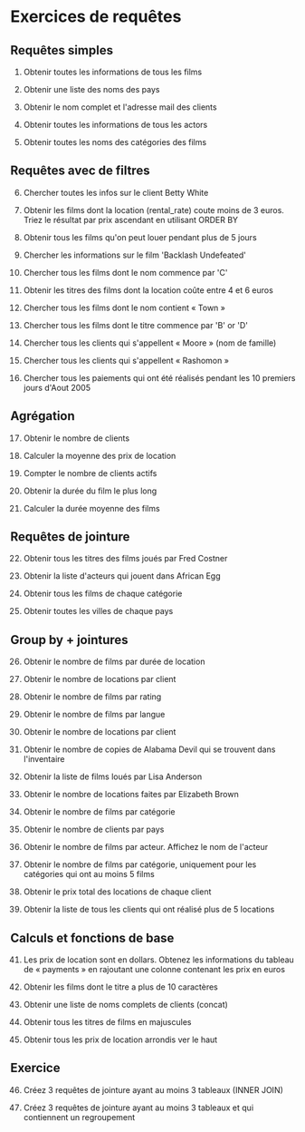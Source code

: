 # Exercices de requêtes

## Requêtes simples

1.  Obtenir toutes les informations de tous les films

2.  Obtenir une liste des noms des pays

3.  Obtenir le nom complet et l'adresse mail des clients

4.  Obtenir toutes les informations de tous les actors

5.  Obtenir toutes les noms des catégories des films

## Requêtes avec de filtres

6.  Chercher toutes les infos sur le client Betty White

7.  Obtenir les films dont la location (rental_rate) coute moins de 3
    euros. Triez le résultat par prix ascendant en utilisant ORDER BY

8.  Obtenir tous les films qu'on peut louer pendant plus de 5 jours

9.  Chercher les informations sur le film 'Backlash Undefeated'

10. Chercher tous les films dont le nom commence par 'C'

11. Obtenir les titres des films dont la location coûte entre 4 et 6
    euros

12. Chercher tous les films dont le nom contient « Town »

13. Chercher tous les films dont le titre commence par 'B' or 'D'

14. Chercher tous les clients qui s'appellent « Moore » (nom de famille)

15. Chercher tous les clients qui s'appellent « Rashomon »

16. Chercher tous les paiements qui ont été réalisés pendant les 10
    premiers jours d'Aout 2005

## Agrégation

17. Obtenir le nombre de clients

18. Calculer la moyenne des prix de location

19. Compter le nombre de clients actifs

20. Obtenir la durée du film le plus long

21. Calculer la durée moyenne des films

## Requêtes de jointure

22.  Obtenir tous les titres des films joués par Fred Costner

23.  Obtenir la liste d'acteurs qui jouent dans African Egg

24.  Obtenir tous les films de chaque catégorie

25.  Obtenir toutes les villes de chaque pays

## Group by + jointures

26.  Obtenir le nombre de films par durée de location

27. Obtenir le nombre de locations par client

28. Obtenir le nombre de films par rating

29. Obtenir le nombre de films par langue

30. Obtenir le nombre de locations par client

31. Obtenir le nombre de copies de Alabama Devil qui se trouvent dans
    l'inventaire

32. Obtenir la liste de films loués par Lisa Anderson

33. Obtenir le nombre de locations faites par Elizabeth Brown

34. Obtenir le nombre de films par catégorie

35. Obtenir le nombre de clients par pays

36. Obtenir le nombre de films par acteur. Affichez le nom de l'acteur

37. Obtenir le nombre de films par catégorie, uniquement pour les
    catégories qui ont au moins 5 films

38. Obtenir le prix total des locations de chaque client

39. Obtenir la liste de tous les clients qui ont réalisé plus de 5
    locations

## Calculs et fonctions de base

41. Les prix de location sont en dollars. Obtenez les informations du
    tableau de « payments » en rajoutant une colonne contenant les prix
    en euros

42. Obtenir les films dont le titre a plus de 10 caractères

43. Obtenir une liste de noms complets de clients (concat)

44. Obtenir tous les titres de films en majuscules

45. Obtenir tous les prix de location arrondis ver le haut

## Exercice

46. Créez 3 requêtes de jointure ayant au moins 3 tableaux (INNER JOIN)

47. Créez 3 requêtes de jointure ayant au moins 3 tableaux et qui
    contiennent un regroupement
